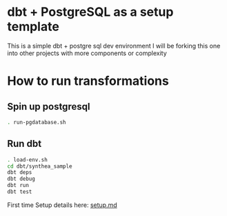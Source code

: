 
# dbt + PostgreSQL as a setup template
This is a simple dbt + postgre sql dev environment
I will be forking this one into other projects with more components or complexity

# How to run transformations

## Spin up postgresql
```bash
. run-pgdatabase.sh
```  

## Run dbt 
```bash
. load-env.sh
cd dbt/synthea_sample
dbt deps
dbt debug
dbt run
dbt test
```  
First time Setup details here: [setup.md](./setup.md)

